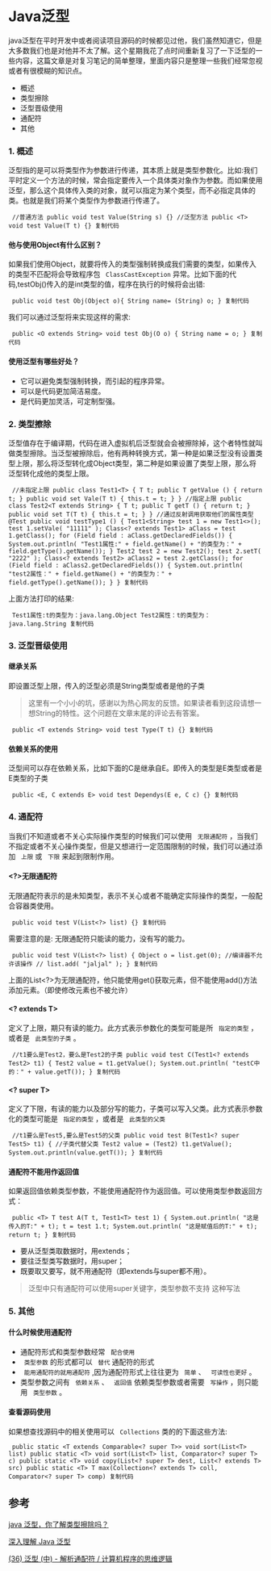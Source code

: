 # Java泛型 #

java泛型在平时开发中或者阅读项目源码的时候都见过他，我们虽然知道它，但是大多数我们也是对他并不太了解。这个星期我花了点时间重新复习了一下泛型的一些内容，这篇文章是对复习笔记的简单整理，里面内容只是整理一些我们经常忽视或者有很模糊的知识点。

* 概述
* 类型擦除
* 泛型晋级使用
* 通配符
* 其他

### 1. 概述 ###

泛型指的是可以将类型作为参数进行传递，其本质上就是类型参数化。比如:我们平时定义一个方法的时候，常会指定要传入一个具体类对象作为参数。而如果使用泛型，那么这个具体传入类的对象，就可以指定为某个类型，而不必指定具体的类。也就是我们将某个类型作为参数进行传递了。

` //普通方法 public void test Value(String s) {} //泛型方法 public <T> void test Value(T t) {} 复制代码`

#### 他与使用Object有什么区别？ ####

如果我们使用Object，就要将传入的类型强制转换成我们需要的类型，如果传入的类型不匹配将会导致程序包 ` ClassCastException` 异常。比如下面的代码,testObj()传入的是int类型的值，程序在执行的时候将会出错:

` public void test Obj(Object o){ String name= (String) o; } 复制代码`

我们可以通过泛型将来实现这样的需求:

` public <O extends String> void test Obj(O o) { String name = o; } 复制代码`

#### 使用泛型有哪些好处？ ####

* 它可以避免类型强制转换，而引起的程序异常。
* 可以是代码更加简洁易度。
* 是代码更加灵活，可定制型强。

### 2. 类型擦除 ###

泛型值存在于编译期，代码在进入虚拟机后泛型就会会被擦除掉，这个者特性就叫做类型擦除。当泛型被擦除后，他有两种转换方式，第一种是如果泛型没有设置类型上限，那么将泛型转化成Object类型，第二种是如果设置了类型上限，那么将泛型转化成他的类型上限。

` //未指定上限 public class Test1<T> { T t; public T getValue () { return t; } public void set Vale(T t) { this.t = t; } } //指定上限 public class Test2<T extends String> { T t; public T getT () { return t; } public void set T(T t) { this.t = t; } } //通过反射调用获取他们的属性类型 @Test public void testType1 () { Test1<String> test 1 = new Test1<>(); test 1.setVale( "11111" ); Class<? extends Test1> aClass = test 1.getClass(); for (Field field : aClass.getDeclaredFields()) { System.out.println( "Test1属性:" + field.getName() + "的类型为：" + field.getType().getName()); } Test2 test 2 = new Test2(); test 2.setT( "2222" ); Class<? extends Test2> aClass2 = test 2.getClass(); for (Field field : aClass2.getDeclaredFields()) { System.out.println( "test2属性：" + field.getName() + "的类型为：" + field.getType().getName()); } } 复制代码`

上面方法打印的结果:

` Test1属性:t的类型为：java.lang.Object Test2属性：t的类型为：java.lang.String 复制代码`

### 3. 泛型晋级使用 ###

#### 继承关系 ####

即设置泛型上限，传入的泛型必须是String类型或者是他的子类

> 
> 
> 
> 这里有一个小小的坑，感谢以为热心网友的反馈。如果读者看到这段请想一想String的特性。这个问题在文章末尾的评论去有答案。
> 
> 

` public <T extends String> void test Type(T t) {} 复制代码`

#### 依赖关系的使用 ####

泛型间可以存在依赖关系，比如下面的C是继承自E。即传入的类型是E类型或者是E类型的子类

` public <E, C extends E> void test Dependys(E e, C c) {} 复制代码`

### 4. 通配符 ###

当我们不知道或者不关心实际操作类型的时候我们可以使用 ` 无限通配符` ，当我们不指定或者不关心操作类型，但是又想进行一定范围限制的时候，我们可以通过添加 ` 上限` 或 ` 下限` 来起到限制作用。

#### <?>无限通配符 ####

无限通配符表示的是未知类型，表示不关心或者不能确定实际操作的类型，一般配合容器类使用。

` public void test V(List<?> list) {} 复制代码`

需要注意的是: 无限通配符只能读的能力，没有写的能力。

` public void test V(List<?> list) { Object o = list.get(0); //编译器不允许该操作 // list.add( "jaljal" ); } 复制代码`

上面的List<?>为无限通配符，他只能使用get()获取元素，但不能使用add()方法添加元素。（即使修改元素也不被允许）

#### <? extends T> ####

定义了上限，期只有读的能力。此方式表示参数化的类型可能是所 ` 指定的类型` ，或者是 ` 此类型的子类` 。

` //t1要么是Test2，要么是Test2的子类 public void test C(Test1<? extends Test2> t1) { Test2 value = t1.getValue(); System.out.println( "testC中的：" + value.getT()); } 复制代码`

#### <? super T> ####

定义了下限，有读的能力以及部分写的能力，子类可以写入父类。此方式表示参数化的类型可能是 ` 指定的类型` ，或者是 ` 此类型的父类`

` //t1要么是Test5,要么是Test5的父类 public void test B(Test1<? super Test5> t1) { //子类代替父类 Test2 value = (Test2) t1.getValue(); System.out.println(value.getT()); } 复制代码`

#### 通配符不能用作返回值 ####

如果返回值依赖类型参数，不能使用通配符作为返回值。可以使用类型参数返回方式：

` public <T> T test A(T t, Test1<T> test 1) { System.out.println( "这是传入的T:" + t); t = test 1.t; System.out.println( "这是赋值后的T:" + t); return t; } 复制代码`

* 要从泛型类取数据时，用extends；
* 要往泛型类写数据时，用super；
* 既要取又要写，就不用通配符（即extends与super都不用）。

> 
> 
> 
> 泛型中只有通配符可以使用super关键字，类型参数不支持 这种写法
> 
> 

### 5. 其他 ###

#### 什么时候使用通配符 ####

* 通配符形式和类型参数经常 ` 配合使用`
* ` 类型参数` 的形式都可以 ` 替代` 通配符的形式
* ` 能用通配符的就用通配符` ,因为通配符形式上往往更为 ` 简单` 、 ` 可读性也更好` 。
* 类型参数之间有 ` 依赖关系` 、 ` 返回值` 依赖类型参数或者需要 ` 写操作` ，则只能用 ` 类型参数` 。

#### 查看源码使用 ####

如果想查找源码中的相关使用可以 ` Collections` 类的的下面这些方法:

` public static <T extends Comparable<? super T>> void sort(List<T> list) public static <T> void sort(List<T> list, Comparator<? super T> c) public static <T> void copy(List<? super T> dest, List<? extends T> src) public static <T> T max(Collection<? extends T> coll, Comparator<? super T> comp) 复制代码`

## 参考 ##

[java 泛型，你了解类型擦除吗？]( https://link.juejin.im?target=https%3A%2F%2Fblog.csdn.net%2Fbriblue%2Farticle%2Fdetails%2F76736356 )

[深入理解 Java 泛型]( https://link.juejin.im?target=https%3A%2F%2Fblog.csdn.net%2Fu011240877%2Farticle%2Fdetails%2F53545041 )

[(36) 泛型 (中) - 解析通配符 / 计算机程序的思维逻辑]( https://link.juejin.im?target=https%3A%2F%2Fmp.weixin.qq.com%2Fs%2Fte9K3alu8P8jRUUU2AkO3g )